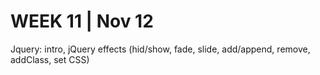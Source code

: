 <h1>WEEK 11 | Nov 12 </h1>
Jquery: intro, jQuery effects (hid/show, fade, slide, add/append, remove, addClass, set CSS)
